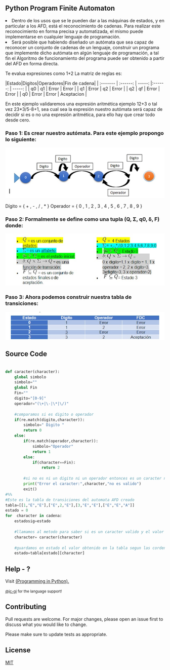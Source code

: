 ## Python Program Finite Automaton

  <li>Dentro de los usos que se le pueden dar a las máquinas de estados, y en particular a los AFD, está el reconocimiento de cadenas. Para realizar este reconocimiento en forma precisa y automatizada, el mismo puede implementarse en cualquier lenguaje de programación.
 </li>
  <li>Será posible que habiendo diseñado un autómata que sea capaz de reconocer un conjunto de cadenas de un lenguaje, construir un programa que implemente dicho autómata en algún lenguaje de programación, a tal fin el Algoritmo de funcionamiento del programa puede ser obtenido a partir del AFD en forma directa. 
  </li>
  

Te evalua expresiones como 1+2 
La matriz de reglas es:

|Estado|Digitos|Operadores|Fin de cadena|
| :------- | :------: | -----: |:------: | -----: |
| q0    | q1     | Error     | Error        |
| q1    | Error  | q2        | Error        |
| q2    | qf     | Error     | Error        |
| q0    | Error  | Error     | Aceptacion   |

</ol>
En este ejemplo validaremos una expresión aritmética ejemplo 12+3 o tal vez 23*3/5-8+1, sea cual sea la expresión nuestro autómata será capaz de decidir si es o no una expresión aritmética, para ello hay que crear todo desde cero.

### Paso 1: Es crear nuestro autómata. Para este ejemplo propongo lo siguiente:
<img src="images/diagrama.jpg">

Dígito = { + , - , / , * }         Operador = { 0 , 1 , 2  , 3 , 4 , 5 , 6 , 7 , 8 , 9 }

### Paso 2: Formalmente se define como una tupla (Q, Σ, q0, δ, F) donde:
<img src="images/formal.jpg">


### Paso 3: Ahora podemos construir nuestra tabla de transiciones:

<img src="images/transiciones.jpg">

<p></p>

## Source Code

```python

def caracter(character):
    global simbolo
    simbolo=""
    global Fin
    Fin=""
    digito="[0-9]"
    operador="(\+|\-|\*|\/)"
    
    #comparamos si es digito o operador
    if(re.match(digito,character)):
        simbolo=" Digito "
        return 0
    else:
        if(re.match(operador,character)):
            simbolo="Operador"
            return 1
        else:
            if(character==Fin):
                return 2
        
        #si no es ni un digito ni un operador entonces es un caracter no validp
        print("Error el caracter:",character,"no es valido")
        exit()
#%%
#Este es la tabla de transiciones del automata AFD creado
tabla=[[1,"E","E"],["E",2,"E"],[3,"E","E"],["E","E","A"]]
estado = 0
for  character in cadena:
    estadosig=estado
    
    #llamamos al metodo para saber si es un caracter valido y el valor retornado se guarda en charcaracter
    character= caracter(character)
    
    #guardamos en estado el valor obtenido en la tabla segun las cordenadas que recibio anteriormente
    estado=tabla[estado][character]

```
## Help - ?



Visit <a href="https://github.com/upslp-teoriacomputacional/180864/" target="\_blank"> (Programming in Python).

<small>@jc-gi<a href="https://github.com/jc-gi" target="\_blank"></a> for the language support! </small>

## Contributing
Pull requests are welcome. For major changes, please open an issue first to discuss what you would like to change.

Please make sure to update tests as appropriate.

## License
[MIT](https://choosealicense.com/licenses/mit/)
